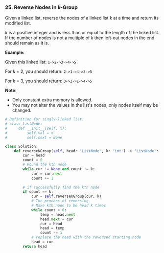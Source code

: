 ### 25. Reverse Nodes in k-Group

Given a linked list, reverse the nodes of a linked list *k* at a time and return its modified list.

*k* is a positive integer and is less than or equal to the length of the linked list. If the number of nodes is not a multiple of *k* then left-out nodes in the end should remain as it is.



**Example:**

Given this linked list: `1->2->3->4->5`

For *k* = 2, you should return: `2->1->4->3->5`

For *k* = 3, you should return: `3->2->1->4->5`

**Note:**

- Only constant extra memory is allowed.
- You may not alter the values in the list's nodes, only nodes itself may be changed.

```python
# Definition for singly-linked list.
# class ListNode:
#     def __init__(self, x):
#         self.val = x
#         self.next = None

class Solution:
    def reverseKGroup(self, head: 'ListNode', k: 'int') -> 'ListNode':
        cur = head
        count = 0
        # Found the kth node
        while cur != None and count != k:
            cur = cur.next
            count += 1
        
        # if successfully find the kth node
        if count == k:
            cur = self.reverseKGroup(cur, k)
            # The process of reversing
            # Make kth node to be head k times
            while count > 0:
                temp = head.next
                head.next = cur
                cur = head
                head = temp
                count -= 1
            # replace the head with the reversed starting node
            head = cur
        return head
            
```

